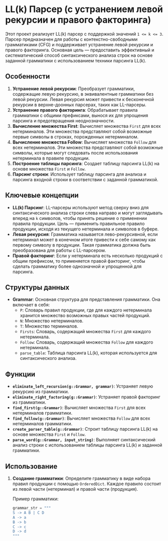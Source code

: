 # **LL(k) Парсер (с устранением левой рекурсии и правого факторинга)**

Этот проект реализует LL(k) парсер с поддержкой значений `1 <= k <= 3`. Парсер предназначен для работы с контекстно-свободными грамматиками (CFG) и поддерживает устранение левой рекурсии и правого факторинга. Основная цель — предоставить эффективный и систематический способ синтаксического анализа строк на основе заданной грамматики с использованием техники парсинга LL(k).

## **Особенности**
1. **Устранение левой рекурсии**: Преобразует грамматики, содержащие левую рекурсию, в эквивалентные грамматики без левой рекурсии. Левая рекурсия может привести к бесконечной рекурсии в верхне-доонных парсерах, таких как LL-парсеры.
2. **Устранение правого факторинга**: Обрабатывает правила грамматики с общими префиксами, вынося их для упрощения парсинга и предотвращения неоднозначности.
3. **Вычисление множества First**: Вычисляет множества `First` для всех нетерминалов. Эти множества представляют собой возможные первые символы в строках, порожденных нетерминалом.
4. **Вычисление множества Follow**: Вычисляет множества `Follow` для всех нетерминалов. Эти множества представляют собой возможные символы, которые могут следовать после использования нетерминала в правиле продукции.
5. **Построение таблицы парсинга**: Создает таблицу парсинга LL(k) на основе множества `First` и `Follow`.
6. **Парсинг строки**: Использует таблицу парсинга для анализа и парсинга входной строки в соответствии с заданной грамматикой.

## **Ключевые концепции**
- **LL(k) Парсинг**: LL-парсеры используют метод сверху вниз для синтаксического анализа строки слева направо и могут заглядывать вперед на `k` символов, чтобы принять решение о применении правила продукции. Цель — применить правильное правило продукции, исходя из текущего нетерминала и символов в буфере.
- **Левая рекурсия**: Грамматика называется лево-рекурсивной, если нетерминал может в конечном итоге привести к себе самому как первому символу в продукции. Такая грамматика должна быть преобразована для работы с LL-парсером.
- **Правой факторинг**: Если у нетерминала есть несколько продукций с общим префиксом, то применяется правой факторинг, чтобы сделать грамматику более однозначной и упрощенной для парсинга.

## **Структуры данных**

- **Grammar**: Основная структура для представления грамматики. Она включает в себя:
  - `P`: Словарь правил продукции, где для каждого нетерминала хранится множество возможных правых частей продукций.
  - `N`: Множество нетерминалов.
  - `T`: Множество терминалов.
  - `Firsts`: Словарь, содержащий множества `First` для каждого нетерминала.
  - `Follow`: Словарь, содержащий множества `Follow` для каждого нетерминала.
  - `parse_table`: Таблица парсинга LL(k), которая используется для синтаксического анализа.

## **Функции**

- **`eliminate_left_recursion(g::Grammar, grammar)`**: Устраняет левую рекурсию из грамматики.
- **`eliminate_right_factoring(g::Grammar)`**: Устраняет правой факторинг из грамматики.
- **`find_first(g::Grammar)`**: Вычисляет множества `First` для всех нетерминалов грамматики.
- **`find_follow(g::Grammar)`**: Вычисляет множества `Follow` для всех нетерминалов грамматики.
- **`create_parser_table(g::Grammar)`**: Строит таблицу парсинга LL(k) на основе множества `First` и `Follow`.
- **`parse_word(g::Grammar, input_string)`**: Выполняет синтаксический анализ строки с использованием таблицы парсинга LL(k) и заданной грамматики.

## **Использование**

1. **Создание грамматики**:
   Определите грамматику в виде набора правил продукции с помощью `OrderedDict`. Каждое правило состоит из левой части (нетерминал) и правой части (продукция).

   Пример грамматики:

   ```julia
   grammar_str = """
   S -> A B | C D
   A -> a
   B -> b
   C -> c
   D -> d
   """
